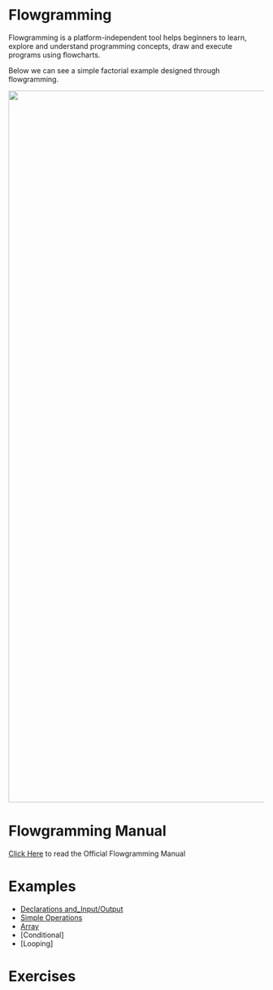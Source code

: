 # Flowgramming
Flowgramming is a platform-independent tool helps beginners to learn, explore and understand programming concepts, draw and execute programs using flowcharts.

Below we can see a simple factorial example designed through flowgramming.

<img src="https://github.com/Amrita-TIFAC-Cyber-Blockchain/Flowgramming/blob/main/Assets/Flowgramming_Fact.gif" width="1400" />

# Flowgramming Manual
[Click Here](https://flowgrammers-org.github.io/flowgramming-manual/) to read the Official Flowgramming Manual 

# Examples
 - [Declarations and_Input/Output](https://github.com/Amrita-TIFAC-Cyber-Blockchain/Flowgramming/tree/main/Declaration_and_IO)
 - [Simple Operations](https://github.com/Amrita-TIFAC-Cyber-Blockchain/Flowgramming/tree/main/Simple_Operations)
 - [Array](https://github.com/Amrita-TIFAC-Cyber-Blockchain/Flowgramming/tree/main/Array)
 - [Conditional]
 - [Looping]

# Exercises 
 
